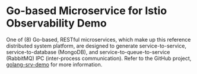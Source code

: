 # Go-based Microservice for Istio Observability Demo

One of (8) Go-based, RESTful microservices, which make up this reference distributed system platform, are designed to generate service-to-service, service-to-database (MongoDB), and service-to-queue-to-service (RabbitMQ) IPC (inter-process communication). Refer to the GitHub project, [golang-srv-demo](https://github.com/garystafford/golang-srv-demo) for more information.

